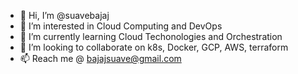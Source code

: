 - 👋 Hi, I’m @suavebajaj
- 👀 I’m interested in Cloud Computing and DevOps
- 🌱 I’m currently learning Cloud Techonologies and Orchestration 
- 💞️ I’m looking to collaborate on k8s, Docker, GCP, AWS, terraform
- 📫 Reach me @ bajajsuave@gmail.com

<!---
suavebajaj/suavebajaj is a ✨ special ✨ repository because its `README.md` (this file) appears on your GitHub profile.
You can click the Preview link to take a look at your changes.
--->
